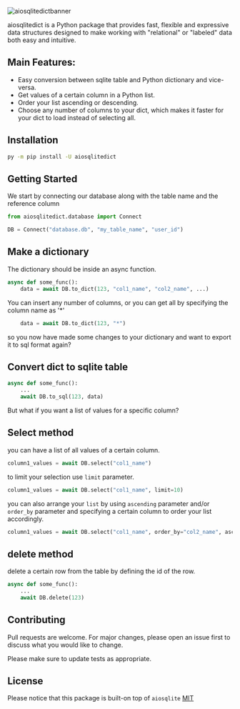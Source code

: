 ![aiosqlitedictbanner](https://user-images.githubusercontent.com/51752028/160848765-35b1577d-0d94-44e3-bca4-d7ef133b5a97.png)


aiosqlitedict is a Python package that provides fast, flexible and expressive data structures designed to make working with "relational" or "labeled" data both easy and intuitive.

## Main Features:
* Easy conversion between sqlite table and Python dictionary and vice-versa.
* Get values of a certain column in a Python list.
* Order your list ascending or descending.
* Choose any number of columns to your dict, which makes it faster for your dict to load instead of selecting all.


## Installation

```bash
py -m pip install -U aiosqlitedict
```

## Getting Started
We start by connecting our database along with 
the table name and the reference column
```python
from aiosqlitedict.database import Connect

DB = Connect("database.db", "my_table_name", "user_id")
```


## Make a dictionary
The dictionary should be inside an async function.
```python
async def some_func():
    data = await DB.to_dict(123, "col1_name", "col2_name", ...)
```
You can insert any number of columns, or you can get all by specifying
the column name as '*'
```python
    data = await DB.to_dict(123, "*")
```

so you now have made some changes to your dictionary and want to
export it to sql format again?

## Convert dict to sqlite table
```python
async def some_func():
    ...
    await DB.to_sql(123, data)
```

But what if you want a list of values for a specific column?

## Select method
you can have a list of all values of a certain column.
```python
column1_values = await DB.select("col1_name")
```
to limit your selection use ``limit`` parameter.
```python
column1_values = await DB.select("col1_name", limit=10)
```
you can also arrange your ``list`` by using ``ascending`` parameter 
and/or ``order_by`` parameter and specifying a certain column to order your list accordingly.
```python
column1_values = await DB.select("col1_name", order_by="col2_name", ascending=False)
```

## delete method
delete a certain row from the table by defining the id of the row.
```python
async def some_func():
    ...
    await DB.delete(123)
```

## Contributing
Pull requests are welcome. For major changes, please open an issue first to discuss what you would like to change.

Please make sure to update tests as appropriate.

## License
Please notice that
this package is built-on top of ``aiosqlite``
[MIT](https://github.com/sabrysm/aiosqlitedict/blob/main/LICENSE)
